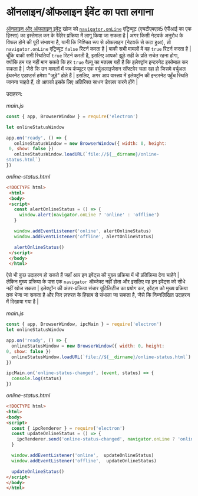 # ऑनलाइन/ऑफलाइन ईवेंट का पता लगाना

[ऑनलाइन और ऑफलाइन इवेंट](https://developer.mozilla.org/en-US/docs/Online_and_offline_events) खोज को [`navigator.onLine`](http://html5index.org/Offline%20-%20NavigatorOnLine.html) एट्रिब्यूट (एचटीएमएल5 ऐपीआई का एक हिस्सा) का इस्तेमाल कर के रेंदेरेर प्रक्रिया में लागू किया जा सकता है | अगर किसी नेटवर्क अनुरोध के विफल होने की पूरी संभावना है, यानी कि निश्चित रूप से ऑफलाइन (नेटवर्क से कटा हुआ), तो `navigator.onLine` एट्रिब्यूट `false` रिटर्न करता है | बाकी सभी मामलों में वह `true` रिटर्न करता है | चूँकि बाकी सभी स्थितियाँ `true` रिटर्न करती है, इसलिए आपको झूठे सही के प्रति सचेत रहना होगा, क्योंकि हम यह नहीं मान सकते कि हर `true` वैल्यू का मतलब यही है कि इलेक्ट्रॉन इन्टरनेट इस्तेमाल कर सकता है | जैसे कि उन मामलों में जब कंप्यूटर एक वर्चुअलाइजेशन सॉफ्टवेर चला रहा हो जिसमे वर्चुअल ईथरनेट एडाप्टर्स हमेशा "जुड़े" होते हैं | इसलिए, अगर आप वास्तव में इलेक्ट्रॉन की इन्टरनेट पहुँच स्थिति जानना चाहते हैं, तो आपको इसके लिए अतिरिक्त साधन डेवलप करने होंगे |

उदाहरण:

*main.js*

```javascript
const { app, BrowserWindow } = require('electron')

let onlineStatusWindow

app.on('ready', () => {
   onlineStatusWindow = new BrowserWindow({ width: 0, height:
 0, show: false })
   onlineStatusWindow.loadURL(`file://${__dirname}/online-
status.html`)
})
```

*online-status.html*

```html
<!DOCTYPE html>
 <html>
 <body>
 <script>
   const alertOnlineStatus = () => {
     window.alert(navigator.onLine ? 'online' : 'offline')
   }

   window.addEventListener('online', alertOnlineStatus)
   window.addEventListener('offline', alertOnlineStatus)

   alertOnlineStatus()
 </script>
 </body>
 </html>
```

ऐसे भी कुछ उदाहरण हो सकते हैं जहाँ आप इन इवेंट्स की मुख्य प्रक्रिया में भी प्रतिक्रिया देना चाहेंगे | लेकिन मुख्य प्रक्रिया के पास एक `navigator` ऑब्जेक्ट नहीं होता और इसलिए वह इन इवेंट्स को सीधे नहीं खोज सकता | इलेक्ट्रॉन की अंतर-प्रक्रिया संचार यूटिलिटीज का प्रयोग कर, इवेंट्स को मुख्य प्रक्रिया तक भेजा जा सकता है और फिर ज़रुरत के हिसाब से संभाला जा सकता है, जैसे कि निम्नलिखित उदाहरण में दिखाया गया है |

*main.js*

```javascript
const { app, BrowserWindow, ipcMain } = require('electron')
let onlineStatusWindow

app.on('ready', () => {
  onlineStatusWindow = new BrowserWindow({ width: 0, height: 
0, show: false })
  onlineStatusWindow.loadURL(`file://${__dirname}/online-status.html`)
})

ipcMain.on('online-status-changed', (event, status) => {
  console.log(status)
})
```

*online-status.html*

```html
<!DOCTYPE html>
<html>
<body>
<script>
  const { ipcRenderer } = require('electron')
  const updateOnlineStatus = () => {
    ipcRenderer.send('online-status-changed', navigator.onLine ? 'online' : 'offline')
  }

  window.addEventListener('online',  updateOnlineStatus)
  window.addEventListener('offline',  updateOnlineStatus)

  updateOnlineStatus()
</script>
</body>
</html>
```
